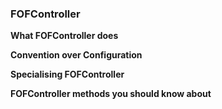 ### FOFController

**What FOFController does**

**Convention over Configuration**

**Specialising FOFController**

**FOFController methods you should know about**